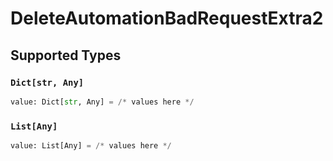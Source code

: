 # DeleteAutomationBadRequestExtra2


## Supported Types

### `Dict[str, Any]`

```python
value: Dict[str, Any] = /* values here */
```

### `List[Any]`

```python
value: List[Any] = /* values here */
```

